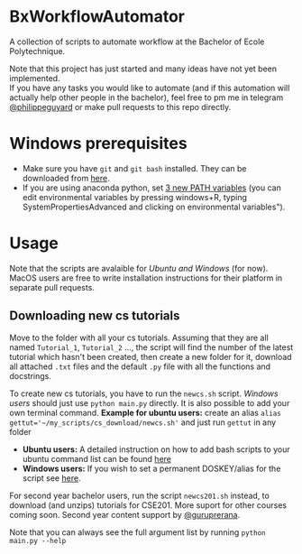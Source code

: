 # BxWorkflowAutomator
A collection of scripts to automate workflow at the Bachelor of Ecole Polytechnique.

Note that this project has just started and many ideas have not yet been implemented.  
If you have any tasks you would like to automate (and if this automation will actually help other people in the bachelor), feel free to pm me in 
telegram [@philippeguyard](https://t.me/philippeguyard) or make pull requests to this repo directly.


# Windows prerequisites 

- Make sure you have `git` and `git bash` installed. They can be downloaded from [here](https://git-scm.com/downloads).
- If you are using anaconda python, set [3 new PATH variables](https://stackoverflow.com/questions/54135206/requests-caused-by-sslerrorcant-connect-to-https-url-because-the-ssl-module") (you can edit environmental variables by pressing windows+R, typing SystemPropertiesAdvanced and clicking on environmental variables").


# Usage

Note that the scripts are avalaible for *Ubuntu and Windows* (for now). MacOS users are free to write installation instructions for their platform in separate
pull requests.

## Downloading new cs tutorials
Move to the folder with all your cs tutorials. Assuming that they are all named `Tutorial_1`, `Tutorial_2` ..., the script will find the number
  of the latest tutorial which hasn't been created, then create a new folder for it, download all attached `.txt` files and the default `.py` file with all the functions and docstrings. 
  
To create new cs tutorials, you have to run the `newcs.sh` script. *Windows users* should just use `python main.py` directly. It is also possible to add your own terminal command. **Example for ubuntu users:** create an alias `alias gettut='~/my_scripts/cs_download/newcs.sh'` and just run `gettut` in any folder
  - **Ubuntu users:** A detailed instruction on how to add bash scripts to your ubuntu command list can be found [here](https://askubuntu.com/questions/229589/how-to-make-a-file-e-g-a-sh-script-executable-so-it-can-be-run-from-a-termi)
  - **Windows users:** If you wish to set a permanent DOSKEY/alias for the script see [here](https://superuser.com/questions/1134368/create-permanent-doskey-in-windows-cmd).

For second year  bachelor users, run the script `newcs201.sh` instead, to download (and unzips) tutorials for CSE201. More suport for other courses coming soon. Second year content support by [@guruprerana](https://github.com/guruprerana).
  
Note that you can always see the full argument list by running `python main.py --help`
 
